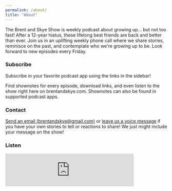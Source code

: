 ```yaml
---
permalink: /about/
title: "About"
---
```


The Brent and Skye Show is weekly podcast about growing up… but not too fast! After a 12-year hiatus, these lifelong best friends are back and better than ever. Join us in an uplifting weekly phone call where we share stories, reminisce on the past, and contemplate who we're growing up to be. Look forward to new episodes every Friday.

### Subscribe

Subscribe in your favorite podcast app using the links in the sidebar!

Find shownotes for every episode, download links, and even listen to the show right here on brentandskye.com. Shownotes can also be found in supported podcast apps.

### Contact

[Send an email (brentandskye@gmail.com)](mailto:brentandskye@gmail.com) or [leave us a voice message](https://anchor.fm/brentandskyke/message) if you have your own stories to tell or reactions to share! We just might include your message on the show!

### Listen

<iframe src="https://anchor.fm/brentandskye/embed" height="102px" width="400px" frameborder="0" scrolling="no"></iframe>